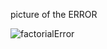 picture of the ERROR

![factorialError](https://user-images.githubusercontent.com/54079190/96490667-beaa7500-125e-11eb-8260-b018440687de.PNG)
